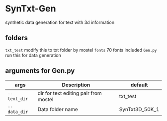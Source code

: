 # SynTxt-Gen
synthetic data generation for text with 3d information

## folders
`txt_test` modify this to txt folder by mostel
`fonts` 70 fonts included
`Gen.py` run this for data generation

## arguments for Gen.py
| args | Description | default |
| --- | --- | --- |
| `--text_dir` | dir for text editing pair from mostel | txt_test |
| `--data_dir` | Data folder name | SynTxt3D_50K_1 |
